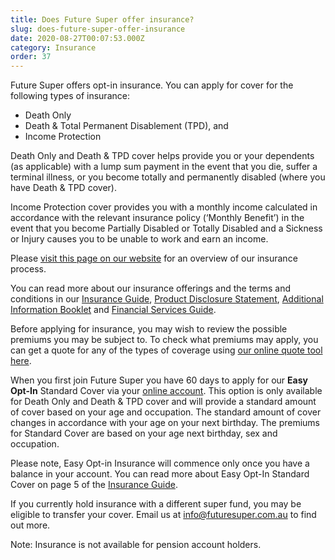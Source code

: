 ```yaml
---
title: Does Future Super offer insurance?
slug: does-future-super-offer-insurance
date: 2020-08-27T00:07:53.000Z
category: Insurance
order: 37
---
```


Future Super offers opt-in insurance. You can apply for cover for the following types of insurance:

- Death Only
- Death & Total Permanent Disablement (TPD), and
- Income Protection

Death Only and Death & TPD cover helps provide you or your dependents (as applicable) with a lump sum payment in the event that you die, suffer a terminal illness, or you become totally and permanently disabled (where you have Death & TPD cover).

Income Protection cover provides you with a monthly income calculated in accordance with the relevant insurance policy (‘Monthly Benefit’) in the event that you become Partially Disabled or Totally Disabled and a Sickness or Injury causes you to be unable to work and earn an income.

P﻿lease [visit this page on our website](https://www.futuresuper.com.au/insurance/) for an overview of our insurance process.

You can read more about our insurance offerings and the terms and conditions in our [Insurance Guide](https://www.futuresuper.com.au/insuranceguide), [Product Disclosure Statement](https://www.futuresuper.com.au/pds), [Additional Information Booklet](https://www.futuresuper.com.au/aib) and [Financial Services Guide](https://www.futuresuper.com.au/fsg).

Before applying for insurance, you may wish to review the possible premiums you may be subject to. To check what premiums may apply, you can get a quote for any of the types of coverage using [our online quote tool here](https://insurance.futuresuper.com.au/).

When you first join Future Super you have 60 days to apply for our **Easy Opt-In** Standard Cover via your [online account](https://my.futuresuper.com.au/). This option is only available for Death Only and Death & TPD cover and will provide a standard amount of cover based on your age and occupation. The standard amount of cover changes in accordance with your age on your next birthday. The premiums for Standard Cover are based on your age next birthday, sex and occupation.

Please note, Easy Opt-in Insurance will commence only once you have a balance in your account. You can read more about Easy Opt-In Standard Cover on page 5 of the [Insurance Guide](https://www.futuresuper.com.au/insuranceguide).

If you currently hold insurance with a different super fund, you may be eligible to transfer your cover. Email us at [info@futuresuper.com.au](mailto:info@futuresuper.com.au) to find out more.

Note: Insurance is not available for pension account holders.
